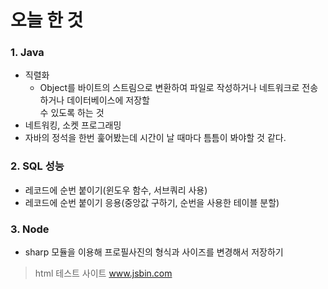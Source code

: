 # 오늘 한 것
### 1. Java
- 직렬화
    - Object를 바이트의 스트림으로 변환하여 파일로 작성하거나 네트워크로 전송하거나 데이터베이스에 저장할 <br> 수 있도록 하는 것
- 네트워킹, 소켓 프로그래밍
- 자바의 정석을 한번 훑어봤는데 시간이 날 때마다 틈틈이 봐야할 것 같다.

### 2. SQL 성능
- 레코드에 순번 붙이기(윈도우 함수, 서브쿼리 사용)
- 레코드에 순번 붙이기 응용(중앙값 구하기, 순번을 사용한 테이블 분할)

### 3. Node
- sharp 모듈을 이용해 프로필사진의 형식과 사이즈를 변경해서 저장하기

> html 테스트 사이트 www.jsbin.com

